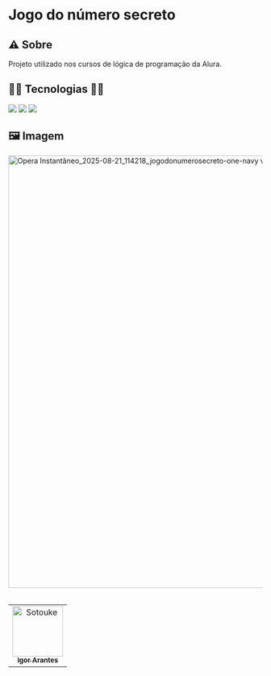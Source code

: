 <h1>Jogo do número secreto</h1>
<h2>⚠️ Sobre</h2>
<p>Projeto utilizado nos cursos de lógica de programação da Alura.</p>

## 🚀🚀 Tecnologias 🚀🚀
<div>
  <img src="https://img.shields.io/badge/HTML-239120?style=for-the-badge&logo=html5&logoColor=white">
  <img src="https://img.shields.io/badge/CSS-239120?&style=for-the-badge&logo=css3&logoColor=white">
  <img src="https://img.shields.io/badge/JavaScript-F7DF1E?style=for-the-badge&logo=javascript&logoColor=black">
</div>

## 🖼️ Imagem

<img width="1684" height="858" alt="Opera Instantâneo_2025-08-21_114218_jogodonumerosecreto-one-navy vercel app" src="https://github.com/user-attachments/assets/a2c25655-c9e0-4bed-a328-e6a1389b4c16" />
<br></br>
<table>
  <tr>
    <td align="center">
      <a href="https://github.com/Sotouke">
        <img src="https://avatars.githubusercontent.com/u/227089252?v=4" width="100px;" alt="Sotouke"/><br />
        <sub><b>Igor Arantes</b></sub>
      </a>
    </td>
  </tr>
</table>
